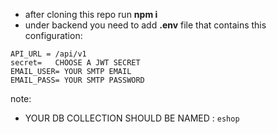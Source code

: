 * after cloning this repo run **npm i** 
* under backend you need to add **.env** file that contains this configuration:
```
API_URL = /api/v1
secret=   CHOOSE A JWT SECRET 
EMAIL_USER= YOUR SMTP EMAIL
EMAIL_PASS= YOUR SMTP PASSWORD
```

note: 
* YOUR DB COLLECTION SHOULD BE NAMED : `eshop`

